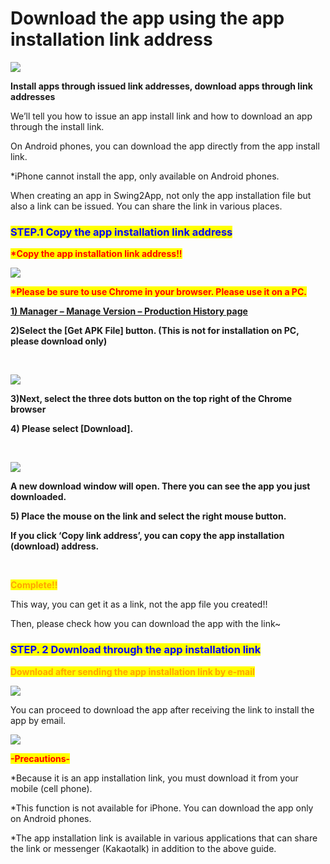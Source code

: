 # Download the app using the app installation link address

![](https://support.swing2app.com/wp-content/uploads/2021/05/dknc.ms\_..png)

**Install apps through issued link addresses, download apps through link addresses**

We’ll tell you how to issue an app install link and how to download an app through the install link.

On Android phones, you can download the app directly from the app install link.

\*iPhone cannot install the app, only available on Android phones.

When creating an app in Swing2App, not only the app installation file but also a link can be issued. You can share the link in various places.



###  <mark style="color:blue;">**STEP.1 Copy the app installation link address**</mark>

<mark style="color:red;">**\*Copy the app installation link address!!**</mark>

![](https://support.swing2app.com/wp-content/uploads/2021/05/Group-2803.png)

<mark style="color:red;">**\*Please be sure to use Chrome in your browser. Please use it on a PC.**</mark>

[**1) Manager – Manage Version – Production History page** ](https://www.swing2app.com/view/app\_work\_history)

**2)Select the \[Get APK File] button. (This is not for installation on PC, please download only)**

**​**

![](https://support.swing2app.com/wp-content/uploads/2021/05/Group-2805.png)

**3)Next, select the three dots button on the top right of the Chrome browser**

**4) Please select \[Download].**

**​**

![](https://support.swing2app.com/wp-content/uploads/2021/05/Group-2804.png)

**A new download window will open. There you can see the app you just downloaded.**

**5) Place the mouse on the link and select the right mouse button.**

**If you click ‘Copy link address’, you can copy the app installation (download) address.**

**​**

<mark style="color:orange;">**Complete!!**</mark>

This way, you can get it as a link, not the app file you created!!

Then, please check how you can download the app with the link\~



###  <mark style="color:blue;">**STEP. 2 Download through the app installation link**</mark>

<mark style="color:orange;">**Download after sending the app installation link by e-mail**</mark>

![](https://support.swing2app.com/wp-content/uploads/2021/05/%EA%B8%80%EB%A1%9C%EB%B2%8C%EC%95%B1%EC%84%A4%EC%B9%981.png)

You can proceed to download the app after receiving the link to install the app by email.

![](https://support.swing2app.com/wp-content/uploads/2021/05/%EB%85%B9%ED%99%94\_2021\_06\_07\_16\_18\_18\_651.gif)



<mark style="color:red;">**-Precautions-**</mark>

\*Because it is an app installation link, you must download it from your mobile (cell phone).

\*This function is not available for iPhone. You can download the app only on Android phones.

\*The app installation link is available in various applications that can share the link or messenger (Kakaotalk) in addition to the above guide.
